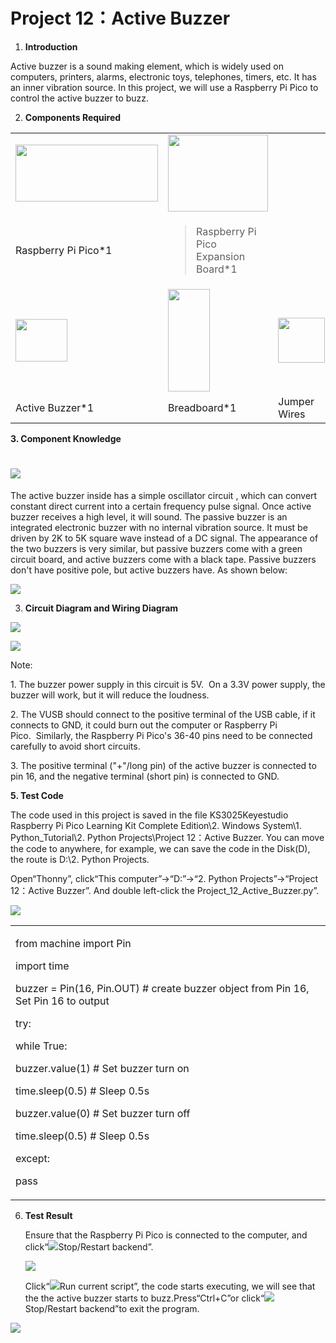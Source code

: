 # Project 12：Active Buzzer

1.  **Introduction**

Active buzzer is a sound making element, which is widely used on
computers, printers, alarms, electronic toys, telephones, timers, etc.
It has an inner vibration source. In this project, we will use a
Raspberry Pi Pico to control the active buzzer to buzz.

2.  **Components Required**

<table>
<tbody>
<tr class="odd">
<td><img src="https://raw.githubusercontent.com/keyestudio/KS3025-KS3025F-Keyestudio-Raspberry-Pi-Pico-Learning-Kit-Complete-Edition-Python/master/media/b18fe281156b29c44796f72222718d58.jpeg" style="width:2.37431in;height:0.94514in" /></td>
<td><img src="https://raw.githubusercontent.com/keyestudio/KS3025-KS3025F-Keyestudio-Raspberry-Pi-Pico-Learning-Kit-Complete-Edition-Python/master/media/bbed91c0b45fcafc7e7163bfeabf68f9.png" style="width:1.67014in;height:1.28472in" /></td>
<td></td>
<td></td>
</tr>
<tr class="even">
<td>Raspberry Pi Pico*1</td>
<td><blockquote>
<p>Raspberry Pi Pico Expansion Board*1</p>
</blockquote></td>
<td></td>
<td></td>
</tr>
<tr class="odd">
<td><img src="https://raw.githubusercontent.com/keyestudio/KS3025-KS3025F-Keyestudio-Raspberry-Pi-Pico-Learning-Kit-Complete-Edition-Python/master/media/4b4f653a76a82a3b413855493cc58fba.png" style="width:0.86111in;height:0.70069in" /></td>
<td><img src="https://raw.githubusercontent.com/keyestudio/KS3025-KS3025F-Keyestudio-Raspberry-Pi-Pico-Learning-Kit-Complete-Edition-Python/master/media/e380dd26e4825be9a768973802a55fe6.png" style="width:0.69375in;height:1.70139in" /></td>
<td><img src="https://raw.githubusercontent.com/keyestudio/KS3025-KS3025F-Keyestudio-Raspberry-Pi-Pico-Learning-Kit-Complete-Edition-Python/master/media/c801a7baee258ff7f5f28ac6e9a7097b.png" style="width:0.77778in;height:0.74792in" /></td>
<td><img src="https://raw.githubusercontent.com/keyestudio/KS3025-KS3025F-Keyestudio-Raspberry-Pi-Pico-Learning-Kit-Complete-Edition-Python/master/media/7dcbd02995be3c142b2f97df7f7c03ce.png" style="width:1.05903in;height:0.56667in" /></td>
</tr>
<tr class="even">
<td>Active Buzzer*1</td>
<td>Breadboard*1</td>
<td>Jumper Wires</td>
<td>USB Cable*1</td>
</tr>
</tbody>
</table>

**3. Component Knowledge**

# ![](/media/11ec5ddc982db9928341e858aab94652.png)

The active buzzer inside has a simple oscillator circuit , which can
convert constant direct current into a certain frequency pulse signal.
Once active buzzer receives a high level, it will sound. The passive
buzzer is an integrated electronic buzzer with no internal vibration
source. It must be driven by 2K to 5K square wave instead of a DC
signal. The appearance of the two buzzers is very similar, but passive
buzzers come with a green circuit board, and active buzzers come with a
black tape. Passive buzzers don't have positive pole, but active buzzers
have. As shown below:

![](/media/0f9825969867ac2d65bb1a19ed0ad2ab.png)

3.  **Circuit Diagram and Wiring Diagram**

![](/media/48e73ef2d6090fe7cda58c385bad2ab2.png)

![](/media/56df73f7ac711e510b30164c5759615f.png)

Note:

1\. The buzzer power supply in this circuit is 5V.  On a 3.3V power
supply, the buzzer will work, but it will reduce the loudness.  

2\. The VUSB should connect to the positive terminal of the USB cable,
if it connects to GND, it could burn out the computer or Raspberry Pi
Pico.  Similarly, the Raspberry Pi Pico's 36-40 pins need to be
connected carefully to avoid short circuits. 

3\. The positive terminal ("+"/long pin) of the active buzzer is
connected to pin 16, and the negative terminal (short pin) is connected
to GND.

**5. Test Code**

The code used in this project is saved in the file KS3025Keyestudio
Raspberry Pi Pico Learning Kit Complete Edition\\2. Windows System\\1.
Python\_Tutorial\\2. Python Projects\\Project 12：Active Buzzer. You can
move the code to anywhere, for example, we can save the code in the
Disk(D), the route is D:\\2. Python Projects.

Open“Thonny”, click“This computer”→“D:”→“2. Python Projects”→“Project
12：Active Buzzer”. And double left-click the
Project\_12\_Active\_Buzzer.py”.

![](/media/a2b4775a67925f2380686d61ec5e9b71.png)

<table>
<tbody>
<tr class="odd">
<td><p>from machine import Pin</p>
<p>import time</p>
<p>buzzer = Pin(16, Pin.OUT) # create buzzer object from Pin 16, Set Pin 16 to output</p>
<p>try:</p>
<p>while True:</p>
<p>buzzer.value(1) # Set buzzer turn on</p>
<p>time.sleep(0.5) # Sleep 0.5s</p>
<p>buzzer.value(0) # Set buzzer turn off</p>
<p>time.sleep(0.5) # Sleep 0.5s</p>
<p>except:</p>
<p>pass</p></td>
</tr>
</tbody>
</table>

6.  **Test Result**
    
    Ensure that the Raspberry Pi Pico is connected to the computer, and
    click“![](/media/27451c8a9c13e29d02bc0f5831cfaf1f.png)Stop/Restart backend”.
    
    ![](/media/29ff4d3cfefcc7cef8786a31d004da30.png)
    
    Click“![](/media/da852227207616ccd9aff28f19e02690.png)Run current script”, the code starts
    executing, we will see that the the active buzzer starts to
    buzz.Press“Ctrl+C”or click“![](/media/27451c8a9c13e29d02bc0f5831cfaf1f.png)Stop/Restart
    backend”to exit the program.

![](/media/655dae76dfb3987d7ed9bc5838711b2e.png)
